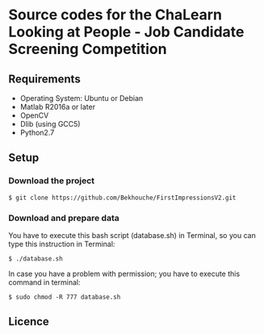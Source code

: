 # Source codes for the ChaLearn Looking at People - Job Candidate Screening Competition

## Requirements
 - Operating System: Ubuntu or Debian
 - Matlab R2016a or later
 - OpenCV
 - Dlib (using GCC5)
 - Python2.7

## Setup
### Download the project
```
$ git clone https://github.com/Bekhouche/FirstImpressionsV2.git
```

### Download and prepare data
You have to execute this bash script (database.sh) in Terminal, so you can type this instruction in Terminal:
```
$ ./database.sh
```
In case you have a problem with permission; you have to execute this command in terminal:
```
$ sudo chmod -R 777 database.sh
```



## Licence


